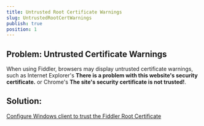 ```yaml
---
title: Untrusted Root Certificate Warnings
slug: UntrustedRootCertWarnings
publish: true
position: 1
---
```


Problem: Untrusted Certificate Warnings
---------------------------------------

When using Fiddler, browsers may display untrusted certificate warnings, such as Internet Explorer's **There is a problem with this website's security certificate.** or Chrome's **The site's security certificate is not trusted!**.

Solution: 
---------

[Configure Windows client to trust the Fiddler Root Certificate][1]


[1]: ../Tasks/TrustFiddlerRootCert
